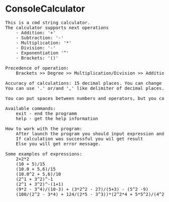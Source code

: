 # ConsoleCalculator
<pre>
This is a cmd string calculator. 
The calculator supports next operations
    - Addition: '+'
    - Subtraction: '-'
    - Multiplication: '*'
    - Division: '-'
    - Exponentiation '^'
    - Brackets: '()'
    
Precedence of operation:
    Brackets >> Degree >> Multiplication/Division >> Addition/Subtraction
    
Accuracy of calculations: 15 decimal places. You can change the parameter in file app.properties
You can use '.' or/and ',' like delimiter of decimal places. You will get result always with '.'

You can put spaces between numbers and operators, but you can't put spaces between digits.

Available commands:
    exit - end the programm
    help - get the help information
    
How to work with the program:
    After launch the program you should input expression and press enter.
    If calculation was successful you wil get result
    Else you will get error message.

Some examples of expressions:
    2+2*2
    (10 + 5)/15
    (10.0 + 5,6)/15
    (10.0^2 + 5,6)/10
    (2^1 + 3^2)^-1
    (2^1 + 3^2)^-(1+1)
    (9*2 - 3^4)/(10-3) + (3*2^2 - 27)/(5+3) - (5^2 -9)
    (100/(2^2 - 3*4) + 124/(2*5 - 3^3))*(2^2*4 + 5*5^2)/(4^2 + 1^2) + 1
</pre>
